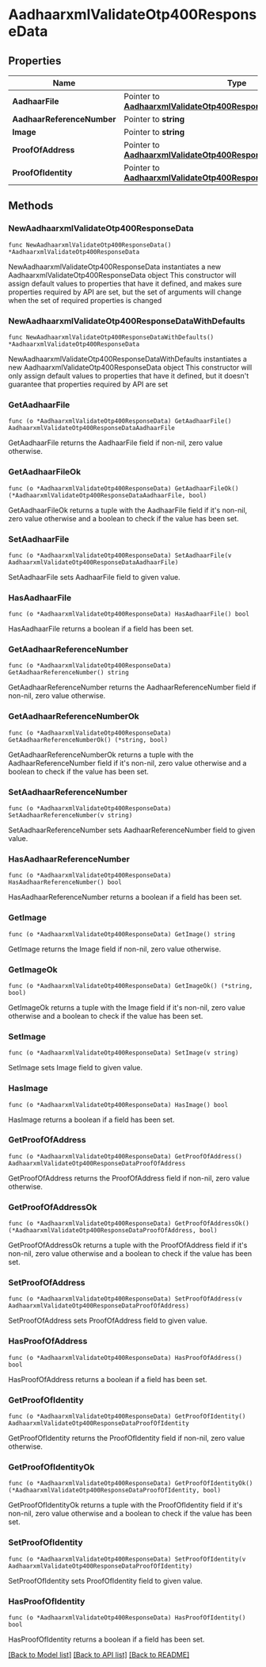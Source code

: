 # AadhaarxmlValidateOtp400ResponseData

## Properties

Name | Type | Description | Notes
------------ | ------------- | ------------- | -------------
**AadhaarFile** | Pointer to [**AadhaarxmlValidateOtp400ResponseDataAadhaarFile**](AadhaarxmlValidateOtp400ResponseDataAadhaarFile.md) |  | [optional] 
**AadhaarReferenceNumber** | Pointer to **string** |  | [optional] 
**Image** | Pointer to **string** |  | [optional] 
**ProofOfAddress** | Pointer to [**AadhaarxmlValidateOtp400ResponseDataProofOfAddress**](AadhaarxmlValidateOtp400ResponseDataProofOfAddress.md) |  | [optional] 
**ProofOfIdentity** | Pointer to [**AadhaarxmlValidateOtp400ResponseDataProofOfIdentity**](AadhaarxmlValidateOtp400ResponseDataProofOfIdentity.md) |  | [optional] 

## Methods

### NewAadhaarxmlValidateOtp400ResponseData

`func NewAadhaarxmlValidateOtp400ResponseData() *AadhaarxmlValidateOtp400ResponseData`

NewAadhaarxmlValidateOtp400ResponseData instantiates a new AadhaarxmlValidateOtp400ResponseData object
This constructor will assign default values to properties that have it defined,
and makes sure properties required by API are set, but the set of arguments
will change when the set of required properties is changed

### NewAadhaarxmlValidateOtp400ResponseDataWithDefaults

`func NewAadhaarxmlValidateOtp400ResponseDataWithDefaults() *AadhaarxmlValidateOtp400ResponseData`

NewAadhaarxmlValidateOtp400ResponseDataWithDefaults instantiates a new AadhaarxmlValidateOtp400ResponseData object
This constructor will only assign default values to properties that have it defined,
but it doesn't guarantee that properties required by API are set

### GetAadhaarFile

`func (o *AadhaarxmlValidateOtp400ResponseData) GetAadhaarFile() AadhaarxmlValidateOtp400ResponseDataAadhaarFile`

GetAadhaarFile returns the AadhaarFile field if non-nil, zero value otherwise.

### GetAadhaarFileOk

`func (o *AadhaarxmlValidateOtp400ResponseData) GetAadhaarFileOk() (*AadhaarxmlValidateOtp400ResponseDataAadhaarFile, bool)`

GetAadhaarFileOk returns a tuple with the AadhaarFile field if it's non-nil, zero value otherwise
and a boolean to check if the value has been set.

### SetAadhaarFile

`func (o *AadhaarxmlValidateOtp400ResponseData) SetAadhaarFile(v AadhaarxmlValidateOtp400ResponseDataAadhaarFile)`

SetAadhaarFile sets AadhaarFile field to given value.

### HasAadhaarFile

`func (o *AadhaarxmlValidateOtp400ResponseData) HasAadhaarFile() bool`

HasAadhaarFile returns a boolean if a field has been set.

### GetAadhaarReferenceNumber

`func (o *AadhaarxmlValidateOtp400ResponseData) GetAadhaarReferenceNumber() string`

GetAadhaarReferenceNumber returns the AadhaarReferenceNumber field if non-nil, zero value otherwise.

### GetAadhaarReferenceNumberOk

`func (o *AadhaarxmlValidateOtp400ResponseData) GetAadhaarReferenceNumberOk() (*string, bool)`

GetAadhaarReferenceNumberOk returns a tuple with the AadhaarReferenceNumber field if it's non-nil, zero value otherwise
and a boolean to check if the value has been set.

### SetAadhaarReferenceNumber

`func (o *AadhaarxmlValidateOtp400ResponseData) SetAadhaarReferenceNumber(v string)`

SetAadhaarReferenceNumber sets AadhaarReferenceNumber field to given value.

### HasAadhaarReferenceNumber

`func (o *AadhaarxmlValidateOtp400ResponseData) HasAadhaarReferenceNumber() bool`

HasAadhaarReferenceNumber returns a boolean if a field has been set.

### GetImage

`func (o *AadhaarxmlValidateOtp400ResponseData) GetImage() string`

GetImage returns the Image field if non-nil, zero value otherwise.

### GetImageOk

`func (o *AadhaarxmlValidateOtp400ResponseData) GetImageOk() (*string, bool)`

GetImageOk returns a tuple with the Image field if it's non-nil, zero value otherwise
and a boolean to check if the value has been set.

### SetImage

`func (o *AadhaarxmlValidateOtp400ResponseData) SetImage(v string)`

SetImage sets Image field to given value.

### HasImage

`func (o *AadhaarxmlValidateOtp400ResponseData) HasImage() bool`

HasImage returns a boolean if a field has been set.

### GetProofOfAddress

`func (o *AadhaarxmlValidateOtp400ResponseData) GetProofOfAddress() AadhaarxmlValidateOtp400ResponseDataProofOfAddress`

GetProofOfAddress returns the ProofOfAddress field if non-nil, zero value otherwise.

### GetProofOfAddressOk

`func (o *AadhaarxmlValidateOtp400ResponseData) GetProofOfAddressOk() (*AadhaarxmlValidateOtp400ResponseDataProofOfAddress, bool)`

GetProofOfAddressOk returns a tuple with the ProofOfAddress field if it's non-nil, zero value otherwise
and a boolean to check if the value has been set.

### SetProofOfAddress

`func (o *AadhaarxmlValidateOtp400ResponseData) SetProofOfAddress(v AadhaarxmlValidateOtp400ResponseDataProofOfAddress)`

SetProofOfAddress sets ProofOfAddress field to given value.

### HasProofOfAddress

`func (o *AadhaarxmlValidateOtp400ResponseData) HasProofOfAddress() bool`

HasProofOfAddress returns a boolean if a field has been set.

### GetProofOfIdentity

`func (o *AadhaarxmlValidateOtp400ResponseData) GetProofOfIdentity() AadhaarxmlValidateOtp400ResponseDataProofOfIdentity`

GetProofOfIdentity returns the ProofOfIdentity field if non-nil, zero value otherwise.

### GetProofOfIdentityOk

`func (o *AadhaarxmlValidateOtp400ResponseData) GetProofOfIdentityOk() (*AadhaarxmlValidateOtp400ResponseDataProofOfIdentity, bool)`

GetProofOfIdentityOk returns a tuple with the ProofOfIdentity field if it's non-nil, zero value otherwise
and a boolean to check if the value has been set.

### SetProofOfIdentity

`func (o *AadhaarxmlValidateOtp400ResponseData) SetProofOfIdentity(v AadhaarxmlValidateOtp400ResponseDataProofOfIdentity)`

SetProofOfIdentity sets ProofOfIdentity field to given value.

### HasProofOfIdentity

`func (o *AadhaarxmlValidateOtp400ResponseData) HasProofOfIdentity() bool`

HasProofOfIdentity returns a boolean if a field has been set.


[[Back to Model list]](../README.md#documentation-for-models) [[Back to API list]](../README.md#documentation-for-api-endpoints) [[Back to README]](../README.md)


